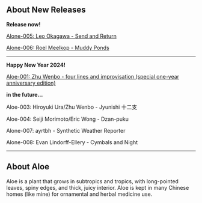 ## About New Releases

**Release now!** 

[Alone-005: Leo Okagawa - Send and Return](https://aloerecords.bandcamp.com/album/send-and-return)

[Alone-006: Roel Meelkop - Muddy Ponds](https://aloerecords.bandcamp.com/album/muddy-ponds)

- - -

**Happy New Year 2024!**

[Aloe-001: Zhu Wenbo - four lines and improvisation (special one-year anniversary edition)](https://aloerecords.bandcamp.com/album/four-lines-and-improvisation)

**in the future...**

Aloe-003: Hiroyuki Ura/Zhu Wenbo - Jyunishi 十二支

Aloe-004: Seiji Morimoto/Eric Wong - Dzan-puku

Alone-007: ayrtbh - Synthetic Weather Reporter

Alone-008: Evan Lindorff-Ellery - Cymbals and Night

- - -

## About Aloe

Aloe is a plant that grows in subtropics and tropics, with long-pointed leaves, spiny edges, and thick, juicy interior. Aloe is kept in many Chinese homes (like mine) for ornamental and herbal medicine use.